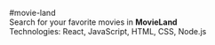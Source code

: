 #movie-land <br>
Search for your favorite movies in <strong>MovieLand</strong><br>
Technologies: React, JavaScript, HTML, CSS, Node.js
